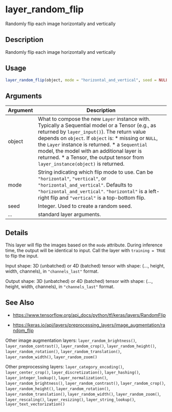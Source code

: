 # layer_random_flip


Randomly flip each image horizontally and vertically




## Description

Randomly flip each image horizontally and vertically





## Usage
```r
layer_random_flip(object, mode = "horizontal_and_vertical", seed = NULL, ...)
```




## Arguments


Argument      |Description
------------- |----------------
object | What to compose the new ``Layer`` instance with. Typically a Sequential model or a Tensor (e.g., as returned by ``layer_input()``). The return value depends on ``object``. If ``object`` is:   *  missing or `NULL`, the `Layer` instance is returned.  *  a `Sequential` model, the model with an additional layer is returned.  *  a Tensor, the output tensor from `layer_instance(object)` is returned.
mode | String indicating which flip mode to use. Can be ``"horizontal"``, ``"vertical"``, or ``"horizontal_and_vertical"``. Defaults to ``"horizontal_and_vertical"``. ``"horizontal"`` is a left-right flip and ``"vertical"`` is a top-bottom flip.
seed | Integer. Used to create a random seed.
... | standard layer arguments.




## Details

This layer will flip the images based on the ``mode`` attribute.
During inference time, the output will be identical to input. Call the layer
with ``training = TRUE`` to flip the input.

Input shape:
3D (unbatched) or 4D (batched) tensor with shape:
(..., height, width, channels), in ``"channels_last"`` format.

Output shape:
3D (unbatched) or 4D (batched) tensor with shape:
(..., height, width, channels), in ``"channels_last"`` format.







## See Also



*  https://www.tensorflow.org/api_docs/python/tf/keras/layers/RandomFlip

*  https://keras.io/api/layers/preprocessing_layers/image_augmentation/random_flip


Other image augmentation layers: 
`layer_random_brightness()`,
`layer_random_contrast()`,
`layer_random_crop()`,
`layer_random_height()`,
`layer_random_rotation()`,
`layer_random_translation()`,
`layer_random_width()`,
`layer_random_zoom()`

Other preprocessing layers: 
`layer_category_encoding()`,
`layer_center_crop()`,
`layer_discretization()`,
`layer_hashing()`,
`layer_integer_lookup()`,
`layer_normalization()`,
`layer_random_brightness()`,
`layer_random_contrast()`,
`layer_random_crop()`,
`layer_random_height()`,
`layer_random_rotation()`,
`layer_random_translation()`,
`layer_random_width()`,
`layer_random_zoom()`,
`layer_rescaling()`,
`layer_resizing()`,
`layer_string_lookup()`,
`layer_text_vectorization()`



